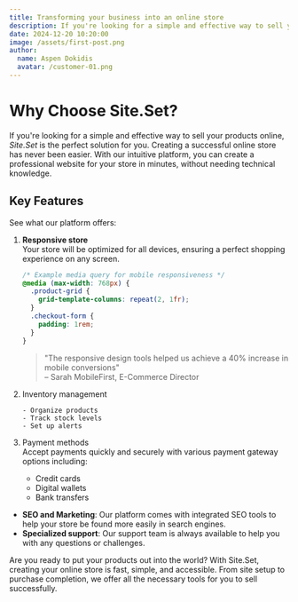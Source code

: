 ```yaml
---
title: Transforming your business into an online store
description: If you're looking for a simple and effective way to sell your products online, Site.Set is the perfect solution for you.
date: 2024-12-20 10:20:00
image: /assets/first-post.png
author: 
  name: Aspen Dokidis
  avatar: /customer-01.png
---
```


# Why Choose Site.Set?

If you're looking for a simple and effective way to sell your products online, *Site.Set* is the perfect solution for you. Creating a successful online store has never been easier. With our intuitive platform, you can create a professional website for your store in minutes, without needing technical knowledge.

## Key Features

See what our platform offers:

1. **Responsive store**  
   Your store will be optimized for all devices, ensuring a perfect shopping experience on any screen.

   ```css
   /* Example media query for mobile responsiveness */
   @media (max-width: 768px) {
     .product-grid {
       grid-template-columns: repeat(2, 1fr);
     }
     .checkout-form {
       padding: 1rem;
     }
   }
   ```

   > "The responsive design tools helped us achieve a 40% increase in mobile conversions"  
   > – Sarah MobileFirst, E-Commerce Director

2. Inventory management  
   ```
   - Organize products
   - Track stock levels
   - Set up alerts
   ```

3. Payment methods  
   Accept payments quickly and securely with various payment gateway options including:
   - Credit cards
   - Digital wallets
   - Bank transfers
- **SEO and Marketing**: Our platform comes with integrated SEO tools to help your store be found more easily in search engines.
- **Specialized support**: Our support team is always available to help you with any questions or challenges.

Are you ready to put your products out into the world? With Site.Set, creating your online store is fast, simple, and accessible. From site setup to purchase completion, we offer all the necessary tools for you to sell successfully.